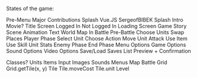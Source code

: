 States of the game:

Pre-Menu
    Major Contributions Splash
        Vue.JS
    SergeofBIBEK Splash
    Intro Movie?
Title Screen
    Logged In
    Not Logged In
Loading Screen
Game
    Story Scene
        Animation
        Text
    World Map
    In Battle
        Pre-Battle
            Choose Units
            Swap Places
        Player Phase
            Select Unit
                Choose Action
                    Move Unit
                    Attack
                    Use Item
                    Use Skill
                Unit Stats
        Enemy Phase
        End Phase
Menu
    Options
        Game Options
        Sound Options
        Video Options
    Save/Load
        Saves List
        Preview + Confirmation


Classes?
Units
Items
Input
Images
Sounds
Menus
Map
Battle
Grid
    Grid.getTile(x, y)
Tile
    Tile.moveCost
    Tile.unit
Level